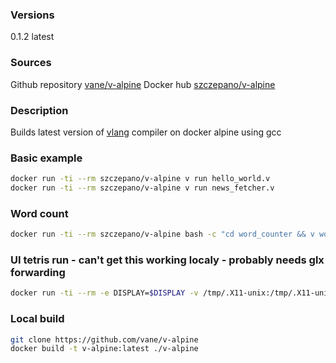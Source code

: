 ### Versions

0.1.2 latest

### Sources
Github repository [vane/v-alpine](https://github.com/vane/v-alpine)
Docker hub [szczepano/v-alpine](https://hub.docker.com/r/szczepano/v-alpine)

### Description
Builds latest version of [vlang](https://github.com/vlang/v) compiler on docker alpine using gcc

### Basic example
```bash
docker run -ti --rm szczepano/v-alpine v run hello_world.v
docker run -ti --rm szczepano/v-alpine v run news_fetcher.v
```

### Word count
```bash
docker run -ti --rm szczepano/v-alpine bash -c "cd word_counter && v word_counter.v && ./word_counter cinderella.txt"
```

### UI tetris run - can't get this working localy - probably needs glx forwarding
```bash
docker run -ti --rm -e DISPLAY=$DISPLAY -v /tmp/.X11-unix:/tmp/.X11-unix szczepano/v-alpine bash -c "cd tetris && v run tetris.v"
```

### Local build
```bash
git clone https://github.com/vane/v-alpine
docker build -t v-alpine:latest ./v-alpine
```
